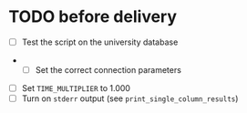 # TODO before delivery
- [ ] Test the script on the university database
- - [ ] Set the correct connection parameters
- [ ] Set `TIME_MULTIPLIER` to 1.000
- [ ] Turn on `stderr` output (see `print_single_column_results`)